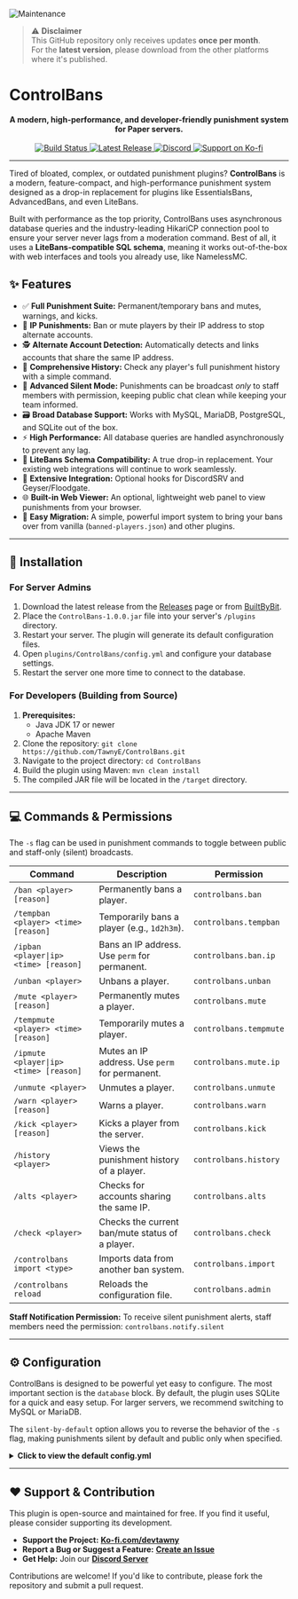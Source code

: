 ![Maintenance](https://img.shields.io/badge/Update_Frequency-Monthly-yellow)
> ⚠️ **Disclaimer**  
> This GitHub repository only receives updates **once per month**.  
> For the **latest version**, please download from the other platforms where it's published.

# ControlBans

<p align="center">
  <strong>A modern, high-performance, and developer-friendly punishment system for Paper servers.</strong>
  <br />
  <br />
  <a href="https://github.com/TawnyE/ControlBans/actions">
    <img src="https://img.shields.io/github/actions/workflow/status/TawnyE/ControlBans/build.yml?branch=main&style=for-the-badge" alt="Build Status">
  </a>
  <a href="https://github.com/TawnyE/ControlBans/releases/latest">
    <img src="https://img.shields.io/github/v/release/TawnyE/ControlBans?style=for-the-badge" alt="Latest Release">
  </a>
  <a href="https://discord.gg/xRchyJFkBG">
    <img src="https://img.shields.io/badge/Discord-Join-7289DA?style=for-the-badge&logo=discord" alt="Discord">
  </a>
  <a href="https://ko-fi.com/devtawny">
    <img src="https://img.shields.io/badge/Support-Ko--fi-red?style=for-the-badge&logo=kofi" alt="Support on Ko-fi">
  </a>
</p>

---

Tired of bloated, complex, or outdated punishment plugins? **ControlBans** is a modern, feature-compact, and high-performance punishment system designed as a drop-in replacement for plugins like EssentialsBans, AdvancedBans, and even LiteBans.

Built with performance as the top priority, ControlBans uses asynchronous database queries and the industry-leading HikariCP connection pool to ensure your server never lags from a moderation command. Best of all, it uses a **LiteBans-compatible SQL schema**, meaning it works out-of-the-box with web interfaces and tools you already use, like NamelessMC.

## ✨ Features

-   ✅ **Full Punishment Suite:** Permanent/temporary bans and mutes, warnings, and kicks.
-   🚫 **IP Punishments:** Ban or mute players by their IP address to stop alternate accounts.
-   🕵️ **Alternate Account Detection:** Automatically detects and links accounts that share the same IP address.
-   📜 **Comprehensive History:** Check any player's full punishment history with a simple command.
-   🤫 **Advanced Silent Mode:** Punishments can be broadcast *only* to staff members with permission, keeping public chat clean while keeping your team informed.
-   🗃️ **Broad Database Support:** Works with MySQL, MariaDB, PostgreSQL, and SQLite out of the box.
-   ⚡ **High Performance:** All database queries are handled asynchronously to prevent any lag.
-   🔄 **LiteBans Schema Compatibility:** A true drop-in replacement. Your existing web integrations will continue to work seamlessly.
-   🔗 **Extensive Integration:** Optional hooks for DiscordSRV and Geyser/Floodgate.
-   🌐 **Built-in Web Viewer:** An optional, lightweight web panel to view punishments from your browser.
-   🚚 **Easy Migration:** A simple, powerful import system to bring your bans over from vanilla (`banned-players.json`) and other plugins.

---

## 🚀 Installation

### For Server Admins
1.  Download the latest release from the [Releases](https://github.com/TawnyE/ControlBans/releases) page or from [BuiltByBit](https://builtbybit.com/resources/controlbans.78397/).
2.  Place the `ControlBans-1.0.0.jar` file into your server's `/plugins` directory.
3.  Restart your server. The plugin will generate its default configuration files.
4.  Open `plugins/ControlBans/config.yml` and configure your database settings.
5.  Restart the server one more time to connect to the database.

### For Developers (Building from Source)
1.  **Prerequisites:**
    *   Java JDK 17 or newer
    *   Apache Maven
2.  Clone the repository: `git clone https://github.com/TawnyE/ControlBans.git`
3.  Navigate to the project directory: `cd ControlBans`
4.  Build the plugin using Maven: `mvn clean install`
5.  The compiled JAR file will be located in the `/target` directory.

---

## 💻 Commands & Permissions

The `-s` flag can be used in punishment commands to toggle between public and staff-only (silent) broadcasts.

| Command                                        | Description                                     | Permission                    |
| ---------------------------------------------- | ----------------------------------------------- | ----------------------------- |
| `/ban <player> [reason]`                       | Permanently bans a player.                      | `controlbans.ban`             |
| `/tempban <player> <time> [reason]`            | Temporarily bans a player (e.g., `1d2h3m`).     | `controlbans.tempban`         |
| `/ipban <player\|ip> <time> [reason]`          | Bans an IP address. Use `perm` for permanent.   | `controlbans.ban.ip`          |
| `/unban <player>`                              | Unbans a player.                                | `controlbans.unban`           |
| `/mute <player> [reason]`                      | Permanently mutes a player.                     | `controlbans.mute`            |
| `/tempmute <player> <time> [reason]`           | Temporarily mutes a player.                     | `controlbans.tempmute`        |
| `/ipmute <player\|ip> <time> [reason]`         | Mutes an IP address. Use `perm` for permanent.  | `controlbans.mute.ip`         |
| `/unmute <player>`                             | Unmutes a player.                               | `controlbans.unmute`          |
| `/warn <player> [reason]`                      | Warns a player.                                 | `controlbans.warn`            |
| `/kick <player> [reason]`                      | Kicks a player from the server.                 | `controlbans.kick`            |
| `/history <player>`                            | Views the punishment history of a player.       | `controlbans.history`         |
| `/alts <player>`                               | Checks for accounts sharing the same IP.        | `controlbans.alts`            |
| `/check <player>`                              | Checks the current ban/mute status of a player. | `controlbans.check`           |
| `/controlbans import <type>`                   | Imports data from another ban system.           | `controlbans.import`          |
| `/controlbans reload`                          | Reloads the configuration file.                 | `controlbans.admin`           |

**Staff Notification Permission:**
To receive silent punishment alerts, staff members need the permission: `controlbans.notify.silent`

---

## ⚙️ Configuration

ControlBans is designed to be powerful yet easy to configure. The most important section is the `database` block. By default, the plugin uses SQLite for a quick and easy setup. For larger servers, we recommend switching to MySQL or MariaDB.

The `silent-by-default` option allows you to reverse the behavior of the `-s` flag, making punishments silent by default and public only when specified.

<details>
<summary><b>Click to view the default config.yml</b></summary>

```yaml
# ControlBans Configuration
# Advanced punishment system with LiteBans compatibility
# Version: 1.0.0

# Database Configuration
database:
  # Database type: mysql, mariadb, postgresql, sqlite
  type: sqlite
  
  # Database connection details (not needed for SQLite)
  host: localhost
  port: 3306
  database: controlbans
  username: root
  password: password
  
  # SQLite file location (relative to plugin data folder)
  sqlite-file: punishments.db
  
  # Connection pool settings
  pool:
    maximum-pool-size: 10
    minimum-idle: 5
    connection-timeout: 30000
    idle-timeout: 300000
    max-lifetime: 1800000

# Alt Account Punishment
alts-punish:
  enabled: false
  # ... and so on

# Punishment Settings
punishments:
  broadcast:
    enabled: true
    console: true
    players: true
    
    # When true, all punishments will be silent (staff-only) unless the -s flag is used to make them public.
    # When false (default), punishments are public unless the -s flag is used to make them silent.
    silent-by-default: false
    
    # Format for broadcasts
    format:
      ban: "&c%player% &7was banned by &c%staff%&7: &f%reason%"
      # ...
```
</details>

---

## ❤️ Support & Contribution

This plugin is open-source and maintained for free. If you find it useful, please consider supporting its development.

*   **Support the Project:** [**Ko-fi.com/devtawny**](https://ko-fi.com/devtawny)
*   **Report a Bug or Suggest a Feature:** [**Create an Issue**](https://github.com/TawnyE/ControlBans/issues)
*   **Get Help:** Join our [**Discord Server**](https://discord.gg/xRchyJFkBG)

Contributions are welcome! If you'd like to contribute, please fork the repository and submit a pull request.
